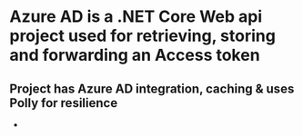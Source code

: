 # Azure AD is a .NET Core Web api project used for retrieving, storing and forwarding an Access token

## Project has Azure AD integration, caching & uses Polly for resilience

-
